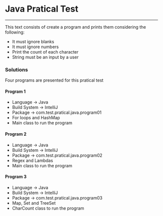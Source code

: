 
<h1>Java Pratical Test</h1>
<hr>

<p>This text consists of create a program and prints them considering the following: </p>

<ul>
  <li>It must ignore blanks</li>
  <li>It must ignore numbers</li>
  <li>Print the count of each character</li>
  <li>String must be an input by a user</li>
</ul>

<h3>Solutions</h3>
<p>Four programs are presented for this pratical test</p>

<h4>Program 1</h4>
<ul>
  <li>Language -> Java</li>
  <li>Build System -> IntelliJ</li>
  <li>Package -> com.test.pratical.java.program01</li>
  <li>For loops and HashMap</li>
  <li>Main class to run the program</li>
</ul>

<h4>Program 2</h4>
<ul>
  <li>Language -> Java</li>
  <li>Build System -> IntelliJ</li>
  <li>Package -> com.test.pratical.java.program02</li>
  <li>Regex and Lambdas</li>
  <li>Main class to run the program</li>
</ul>

<h4>Program 3</h4>
<ul>
  <li>Language -> Java</li>
  <li>Build System -> IntelliJ</li>
  <li>Package -> com.test.pratical.java.program03</li>
  <li>Map, Set and TreeSet</li>
  <li>CharCount class to run the program</li>
</ul>
